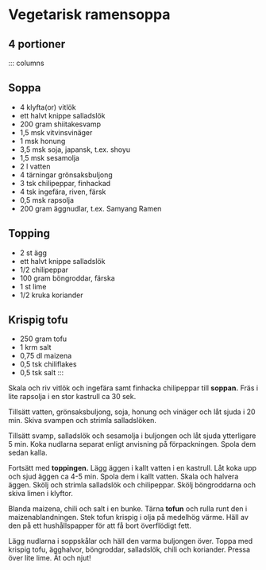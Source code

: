 # Vegetarisk ramensoppa
## 4 portioner

::: columns
## Soppa
- 4 klyfta(or) vitlök
- ett halvt knippe salladslök
- 200 gram shiitakesvamp
- 1,5 msk vitvinsvinäger
- 1 msk honung
- 3,5 msk soja, japansk, t.ex. shoyu
- 1,5 msk sesamolja
- 2 l vatten
- 4 tärningar grönsaksbuljong
- 3 tsk chilipeppar, finhackad
- 4 tsk ingefära, riven, färsk
- 0,5 msk rapsolja
- 200 gram äggnudlar, t.ex. Samyang Ramen

## Topping

- 2 st ägg
- ett halvt knippe salladslök
- 1/2 chilipeppar
- 100 gram böngroddar, färska
- 1 st lime
- 1/2 kruka koriander

## Krispig tofu
- 250 gram tofu
- 1 krm salt
- 0,75 dl maizena
- 0,5 tsk chiliflakes
- 0,5 tsk salt
:::

Skala och riv vitlök och ingefära samt finhacka chilipeppar till **soppan.** Fräs i lite rapsolja i en stor kastrull ca 30 sek.

Tillsätt vatten, grönsaksbuljong, soja, honung och vinäger och låt sjuda i 20 min. Skiva svampen och strimla salladslöken.

Tillsätt svamp, salladslök och sesamolja i buljongen och låt sjuda ytterligare 5 min. Koka nudlarna separat enligt
anvisning på förpackningen. Spola dem sedan kalla.

Fortsätt med **toppingen.** Lägg äggen i kallt vatten i en kastrull. Låt koka upp och sjud äggen ca 4-5 min. Spola dem i
kallt vatten. Skala och halvera äggen. Skölj och strimla salladslök och chilipeppar. Skölj böngroddarna och skiva limen
i klyftor.

Blanda maizena, chili och salt i en bunke. Tärna **tofun** och rulla runt den i maizenablandningen. Stek tofun krispig i
olja på medelhög värme. Häll av den på ett hushållspapper för att få bort överflödigt fett.

Lägg nudlarna i soppskålar och häll den varma buljongen över. Toppa med krispig tofu, ägghalvor, böngroddar,
salladslök, chili och koriander. Pressa över lite lime. Ät och njut!